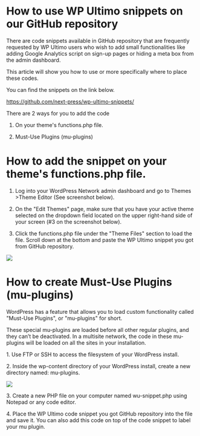 # How to use WP Ultimo snippets on our GitHub repository

There are code snippets available in GitHub repository that are frequently requested by WP Ultimo users who wish to add small functionalities like adding Google Analytics script on sign-up pages or hiding a meta box from the admin dashboard.

This article will show you how to use or more specifically where to place these codes.

You can find the snippets on the link below.

<https://github.com/next-press/wp-ultimo-snippets/>

There are 2 ways for you to add the code

  1. On your theme's functions.php file.

  2. Must-Use Plugins (mu-plugins)

# How to add the snippet on your theme's functions.php file.

  1. Log into your WordPress Network admin dashboard and go to Themes >Theme Editor (See screenshot below).

  2. On the "Edit Themes" page, make sure that you have your active theme selected on the dropdown field located on the upper right-hand side of your screen (#3 on the screenshot below).

  3. Click the functions.php file under the "Theme Files" section to load the file. Scroll down at the bottom and paste the WP Ultimo snippet you got from GitHub repository.

![](https://wp-ultimo-space.fra1.cdn.digitaloceanspaces.com/hs-image.png)

# How to create Must-Use Plugins (mu-plugins)

WordPress has a feature that allows you to load custom functionality called "Must-Use Plugins", or "mu-plugins" for short.

These special mu-plugins are loaded before all other regular plugins, and they can’t be deactivated. In a multisite network, the code in these mu-plugins will be loaded on all the sites in your installation.

1\. Use FTP or SSH to access the filesystem of your WordPress install.

2\. Inside the wp-content directory of your WordPress install, create a new directory named: mu-plugins.

![](https://wp-ultimo-space.fra1.cdn.digitaloceanspaces.com/hs-image.png)

3\. Create a new PHP file on your computer named wu-snippet.php using Notepad or any code editor.

4\. Place the WP Ultimo code snippet you got GitHub repository into the file and save it. You can also add this code on top of the code snippet to label your mu plugin.
